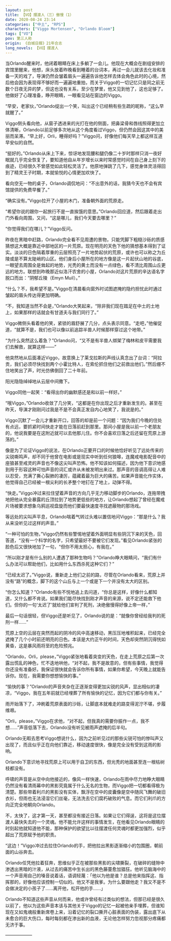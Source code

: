 ```yaml
---
layout: post
title: 【VO】摆渡人（三）傲慢（1）
date: 2020-08-24 23:14
categories: ["中土", "RPS"]
characters: ["Viggo Mortensen", "Orlando Bloom"]
tags: ["VO"]
pov: 第三人称
origin: 《白城日报》21年合志
long_novels: 【VO】摆渡人
---
```


当Orlando醒来时，他闭着眼睛在床上多躺了一会儿。他现在大概会在剧组安排的宾馆里醒来，他想，床头放着昨晚看到睡着的台词本，再过一会儿就该去化妆和准备一天的戏了，导演仍然会皱着眉头一遍遍告诉他怎样去体会角色此时的心境，然后他会因为表现得不够好而一遍遍地重拍，而关于Viggo的一切记忆只是同之前无数个日夜无异的梦，但这也没有关系，至少在梦里，他又见到他了，这也足够了。他做好了心理准备，睁开眼睛，一眼看见站在窗边的Viggo。

“早安，老家伙，”Orlando绽出一个笑，叫出这个已经稍有些生疏的昵称，“这么早就醒了。”

Viggo侧头看向他，从窗子透进来的光打在他的侧面，把鼻梁骨和唇线照得更加立体清晰，Orlando以前足够多次地从这个角度看过Viggo，但仍然会因这其中的美丽而呆滞。“早上好，Orli，睡得好吗？”Viggo问，好像他们每天早上都这样互道早安似的自然。

“挺好的。”Orlando从床上下来，惊讶地发现腰和腿仍像二十岁时那样只消一夜好眠就几乎完全恢复了，要知道他自从年岁增长以来时常感觉时间在自己身上刻下的痕迹，已经很久不曾感觉如此轻松灵活了。他原地弹跳了几下，感觉身体灵活得回到了精灵王子时期，本就愉悦的心情更加欢快了。

看向空无一物的桌子，Orlando调侃地问：“不出意外的话，我猜今天也不会有宾馆提供的免费早餐了。”

“确实没有。”Viggo拉开了小屋的木门，准备朝外面的荒原走。

“希望你说的跟你一起旅行不是一直挨饿的意思。”Orlando回应道，然后跟着走出门外看向周围，又问，“这是哪儿，我们今天要去哪里？”

“你觉得我们在哪儿？”Viggo反问。

昨夜在黑暗中赶路，Orlando完全看不见周遭的景物，只能凭脚下粗糙沙砾的质感猜想这大概是靠近中部地区的一片荒原。现在明亮的天色下他的猜想基本得到了证实。淡淡的日色隔着厚重的云层照亮了一片地势起伏的荒原，或许也可以称之为丘陵或是不算太陡峭的山区。他们身后小屋所在的地方像是这一片起伏山地的谷底，一眼望去周围全是耸起的地势，光秃的黄土而没有一点绿色，看不清比周围山丘更远的地方。联想到昨晚那近似洛汗农舍的小屋，Orlando对这片荒原的辛达语名字脱口而出：“阴郁丘陵（Emyn Muil）。”

“什么？不，我希望不是。”Viggo在清晨看向窗外时试图遮掩的隐约担忧此时通过皱起的眉头传达得更加明确。

“不，我知道当然不会是，”Orlando大笑起来，“除非我们现在踏足在中土的土地上，如果那样的话就会有甘道夫与我们同行了。”

Viggo微侧头看着他的笑，紧锁的眉舒展了几分，点头表示同意。“走吧，”他催促道，“就算不是，我们也可以像以前追踪半兽人时候那样穿过这个地带。”

“为什么突然这么着急？”Orlando问，“又不是有半兽人绑架了梅林和皮平需要我们去解救，就算这样——”

他突然地从后面凑近Viggo，故意换上了莱戈拉斯的声线认真念出了台词：“阿拉贡，我们必须尽快找到两个小霍比特人，在索伦抓住他们之前救出他们。”然后绷不住地笑出了声，时光仿佛倒回了二十年前。

阳光隐隐绰绰地从云层中间撒下。

Viggo同他一起笑：“看得出你的幽默感还是和以前一样好。”

“哦Viggo，”Orlando收敛了几分笑，“这都是在你出现之后才重新发生的。甚至在昨天，导演才刚刚问过我是不是不会真正发自内心地笑了，我说是的。”

Viggo沉默了一会儿才重新开口，回答的却是前一个问题：“因为我们今晚的住处有点远，要抓紧时间快走才能在日落前赶到那里。那间小屋是我以前一个老朋友的，他说我要是在这附近就可以去他那儿住。你不会喜欢日落之后还留在荒原上游荡的。”

像是为了论证Viggo的说法，在Orlando正要开口的时候他恰好听见了远处传来的尖锐嘶鸣声，却不同于他曾在电影或是现实中听到任何狼嗥，连魔戒电影配音中的座狼甚至戒灵的声音也不像这尖叫声恐怖。他不知该如何描述，因为他下意识地感到用于形容这种可怕声音的词汇或许从未被发明出来过。那声音的音调高得让人难以忍受，充满了撕心裂肺的凄厉，蕴藏着最为巨大的痛苦。如果声音能化作实体，他觉得自己已经被一根尖利的长矛整个地钉在了地上，动弹不得。

“快走。”Viggo冲过来拉住望着声音的方向几乎无力移动脚步的Orlando，连拖带拽地把他从完全暴露的丘顶拉到了地势更低些的地方，让Orlando想起了曾经在魔戒片场被要求想象乌鸦巡视盘旋而他们要最快速度寻找遮蔽物的那场戏。

等远处的尖叫声平息，Orlando喘着气转过头难以置信地问Viggo：“那是什么？我从来没听见过这样的声音。”

“一种可怕的生物，”Viggo仍然有些警惕地望着外面明显有些阴沉下来的天色，回答道，“没有一个科学的名字，只希望最好不要被它们发现。”看见Orlando紧张的脸色后又很快地加了一句，“但你不用太担心，有我在。”

“所以刚才是有什么别的人遭遇了那种生物吗？”Orlando睁大眼睛问，“我们有什么办法可以帮助他们，比如用什么东西杀死这种它们？”

“已经太迟了。”Viggo说，重新走上他们之前的路，尽管在Orlando看来，荒原上并没有“路”的概念，脚下的这个山丘与上一个或是下一个并没有太大的区别。

“你怎么知道？”Orlando有些不悦地追上去问道，“你总是这样，好像什么都知道，又什么都不肯说。如果我们能尽快找到刚才声音的来源，说不定还能救下他们。但你的一句‘太迟了’就给他们宣判了死刑，决绝傲慢得好像上帝一样，”

最后一句话很轻，但Viggo还是听见了，Orlando说的是：“就像你曾经给我判的死刑一样……”

荒原上空的云层在突然而起的阴冷的风中高速移动，黑压压地堆积起来，已经完全遮掩了几个小时前还明亮的日色。本该是大约正午的时间，天色却突然阴沉得恍如黄昏，这是暴风雨将至的危险预兆。

“Orlando，Orli，please，”Viggo紧张地看着突变的天色，在走上荒原之后第一次露出慌乱的神色，忙不迭地哄他，“对不起，我不是故意的，但有些事情，我觉得你还没有准备好。我保证很快就会告诉你所有事情，如果你希望，今天晚上就能告诉你。现在，我需要你想想愉快的事。”

“愉快的事？”Orlando的声音夹杂在正逐渐变得更加尖锐的风声，显出相似的凄凉，“Viggo，我在五年前就已经埋葬了所有愉快的记忆，因为它们都与你有关。”

雨开始落下了，冲刷着荒原表面的沙砾，让脚底本就难走的路变得泥泞不堪，步履维艰。

“Orli，please，”Viggo在求他，“对不起，但我真的需要你振作一点，我不想……”声音低落下去，Orlando没有听见被雨声遮掩的后半句。

Orlando无暇去思考Viggo想说什么，因为之前听见过的那些尖锐可怕的惨叫声又出现了，而且似乎正在向他们靠近，移动速度很快，像是完全没有受到这雨的影响。

Orlando下意识地寻找荒原上可以用于自卫的东西，但光秃的地面甚至连一根枯树枝都没有。

呼啸的声音是从空中向他接近的，像风一样快速，Orlando在雨中尽力地睁大眼睛仍然没有看清雨幕中的黑影究竟属于什么无名的生物，而Viggo把一切都看得极为清楚。那些带着利爪的黑影没有实体，飘浮在空中的皮囊像是空中随风飞舞的破旧衣衫，但雨也无法浸湿它们丝毫，无法洗去它们腐朽破败的气息。而它们利爪的方向正完全地朝向Orlando。

不，太快了，这才第一天，甚至都没有接近日落。如果让它们得逞，这将是这位摆渡人最快失去的一个灵魂。他不能允许这样的事情发生，在他看见Orlando眼睛的时刻起他就知道他不能，那种保护的欲望比以往摆渡任何灵魂时都更加强烈，似乎超出了荒原赋予他的职责。

“这边！”Viggo冲过去拉住Orlando的手，把他拉出黑影逐渐缩小的包围圈，朝前面的山谷奔去。

Orlando任凭他拉着狂奔，思维似乎正在被那些黑影的尖啸撕裂，在破碎的缝隙中渗透出黑暗的汁液，从过去的痛苦中生长出的黑色藤蔓愈加猖狂。他听见脑海中的一个声音用自己的嗓音说着话，语调轻蔑：「他以为他是谁？总是他来指挥这、指挥那的，好像他应该控制一切似的。他又不是我爹。为什么要跟他走？我又不是不会做决定的小孩子了……离开他，松开他的手……」

Orlando不知道这些声音从何而来，他或许曾经有过类似的想法，但那已经是很久以前了，他以为这些声音本该与其他关于Viggo的记忆一起被他亲手埋葬，但谁知现在又如鬼魂般重新席卷上来，沿着记忆的裂口撕开心脏表面的伪装，露出底下从未愈合的巨大伤口，每时每刻都在渗出新的血液，无论他怎样努力忽视那分疼痛都无济于事。

——————
